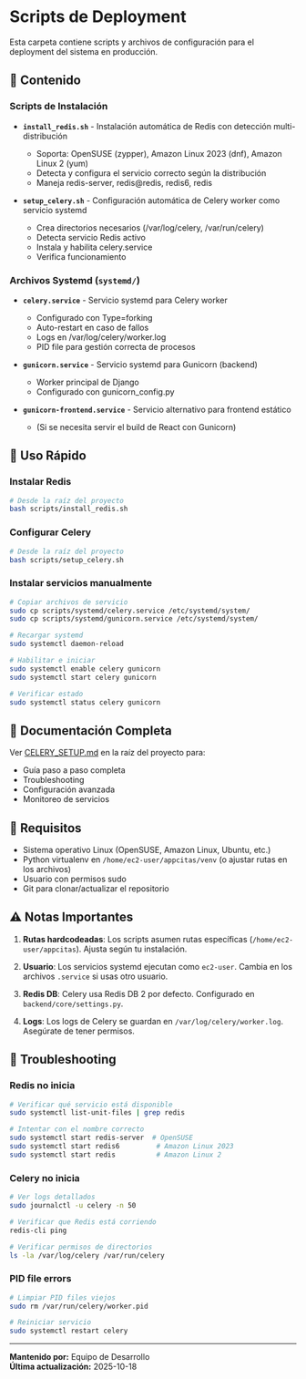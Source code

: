 # Scripts de Deployment

Esta carpeta contiene scripts y archivos de configuración para el deployment del sistema en producción.

## 📁 Contenido

### Scripts de Instalación

- **`install_redis.sh`** - Instalación automática de Redis con detección multi-distribución
  - Soporta: OpenSUSE (zypper), Amazon Linux 2023 (dnf), Amazon Linux 2 (yum)
  - Detecta y configura el servicio correcto según la distribución
  - Maneja redis-server, redis@redis, redis6, redis

- **`setup_celery.sh`** - Configuración automática de Celery worker como servicio systemd
  - Crea directorios necesarios (/var/log/celery, /var/run/celery)
  - Detecta servicio Redis activo
  - Instala y habilita celery.service
  - Verifica funcionamiento

### Archivos Systemd (`systemd/`)

- **`celery.service`** - Servicio systemd para Celery worker
  - Configurado con Type=forking
  - Auto-restart en caso de fallos
  - Logs en /var/log/celery/worker.log
  - PID file para gestión correcta de procesos

- **`gunicorn.service`** - Servicio systemd para Gunicorn (backend)
  - Worker principal de Django
  - Configurado con gunicorn_config.py

- **`gunicorn-frontend.service`** - Servicio alternativo para frontend estático
  - (Si se necesita servir el build de React con Gunicorn)

## 🚀 Uso Rápido

### Instalar Redis

```bash
# Desde la raíz del proyecto
bash scripts/install_redis.sh
```

### Configurar Celery

```bash
# Desde la raíz del proyecto
bash scripts/setup_celery.sh
```

### Instalar servicios manualmente

```bash
# Copiar archivos de servicio
sudo cp scripts/systemd/celery.service /etc/systemd/system/
sudo cp scripts/systemd/gunicorn.service /etc/systemd/system/

# Recargar systemd
sudo systemctl daemon-reload

# Habilitar e iniciar
sudo systemctl enable celery gunicorn
sudo systemctl start celery gunicorn

# Verificar estado
sudo systemctl status celery gunicorn
```

## 📖 Documentación Completa

Ver [CELERY_SETUP.md](../CELERY_SETUP.md) en la raíz del proyecto para:
- Guía paso a paso completa
- Troubleshooting
- Configuración avanzada
- Monitoreo de servicios

## 🔧 Requisitos

- Sistema operativo Linux (OpenSUSE, Amazon Linux, Ubuntu, etc.)
- Python virtualenv en `/home/ec2-user/appcitas/venv` (o ajustar rutas en los archivos)
- Usuario con permisos sudo
- Git para clonar/actualizar el repositorio

## ⚠️ Notas Importantes

1. **Rutas hardcodeadas**: Los scripts asumen rutas específicas (`/home/ec2-user/appcitas`). Ajusta según tu instalación.

2. **Usuario**: Los servicios systemd ejecutan como `ec2-user`. Cambia en los archivos `.service` si usas otro usuario.

3. **Redis DB**: Celery usa Redis DB 2 por defecto. Configurado en `backend/core/settings.py`.

4. **Logs**: Los logs de Celery se guardan en `/var/log/celery/worker.log`. Asegúrate de tener permisos.

## 🐛 Troubleshooting

### Redis no inicia

```bash
# Verificar qué servicio está disponible
sudo systemctl list-unit-files | grep redis

# Intentar con el nombre correcto
sudo systemctl start redis-server  # OpenSUSE
sudo systemctl start redis6         # Amazon Linux 2023
sudo systemctl start redis          # Amazon Linux 2
```

### Celery no inicia

```bash
# Ver logs detallados
sudo journalctl -u celery -n 50

# Verificar que Redis está corriendo
redis-cli ping

# Verificar permisos de directorios
ls -la /var/log/celery /var/run/celery
```

### PID file errors

```bash
# Limpiar PID files viejos
sudo rm /var/run/celery/worker.pid

# Reiniciar servicio
sudo systemctl restart celery
```

---

**Mantenido por:** Equipo de Desarrollo  
**Última actualización:** 2025-10-18
